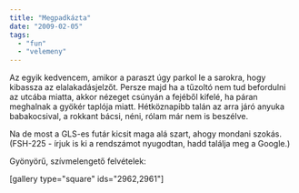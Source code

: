 ```yaml
---
title: "Megpadkázta"
date: "2009-02-05"
tags: 
  - "fun"
  - "velemeny"
---
```


Az egyik kedvencem, amikor a paraszt úgy parkol le a sarokra, hogy kibassza az elalakadásjelzőt. Persze majd ha a tűzoltó nem tud befordulni az utcába miatta, akkor nézeget csúnyán a fejéből kifelé, ha páran meghalnak a gyökér taplója miatt. Hétköznapibb talán az arra járó anyuka babakocsival, a rokkant bácsi, néni, rólam már nem is beszélve.

Na de most a GLS-es futár kicsit maga alá szart, ahogy mondani szokás. (FSH-225 - írjuk is ki a rendszámot nyugodtan, hadd találja meg a Google.)

Gyönyörű, szívmelengető felvételek:

\[gallery type="square" ids="2962,2961"\]
